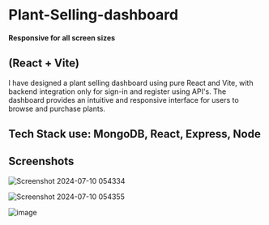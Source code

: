 # Plant-Selling-dashboard 

#### Responsive for all screen sizes

## (React + Vite)

I have designed a plant selling dashboard using pure React and Vite, with  backend integration only for sign-in and register using API's. The dashboard provides an intuitive and responsive interface for users to browse and purchase plants.

## Tech Stack use: MongoDB, React, Express, Node

## Screenshots

![Screenshot 2024-07-10 054334](https://github.com/pragyasingh-29/Plant-Selling-dashboard/assets/129204388/e4e80bd1-5e42-433c-ac0c-0ba326b8ce65)



![Screenshot 2024-07-10 054355](https://github.com/pragyasingh-29/Plant-Selling-dashboard/assets/129204388/29ad2be3-d48e-460b-94cf-173a5ae2a1fd)


![image](https://github.com/pragyasingh-29/Plant-Selling-dashboard/assets/129204388/e2aefac8-2395-4a6a-b8c1-3f581ca167dd)
